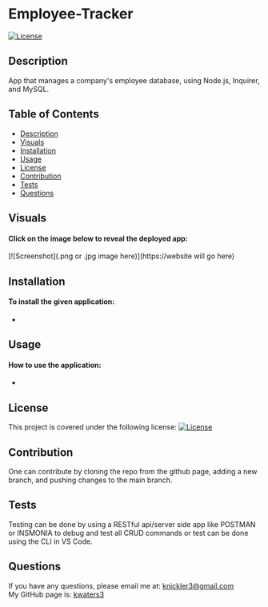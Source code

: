 # Employee-Tracker
 
   [![License](https://img.shields.io/badge/License-MIT-turquoise.svg)](https://opensource.org/licenses/MIT) 

 ## Description
 App that manages a company's employee database, using Node.js, Inquirer, and MySQL.

 
 ## Table of Contents
   * [Description](#description)
   * [Visuals](#visuals)  
   * [Installation](#installation)
   * [Usage](#usage)
   * [License](#license)
   * [Contribution](#contribution)
   * [Tests](#tests)
   * [Questions](#questions)
 
 
 ## Visuals
 #### Click on the image below to reveal the deployed app:

 [![Screenshot](.png or .jpg image here)](https://website will go here)
 
 
 ## Installation
 #### To install the given application:
  * 
   
 
 ## Usage
 #### How to use the application:
  *

 
 ## License
   This project is covered under the following license: [![License](https://img.shields.io/badge/License-MIT-turquoise.svg)](https://opensource.org/licenses/MIT)
 
 ## Contribution
   One can contribute by cloning the repo from the github page, adding a new branch, and pushing changes to the main branch. 
 
 ## Tests
   Testing can be done by using a RESTful api/server side app like POSTMAN or INSMONIA to debug and test all CRUD commands or test can be done using the CLI in VS Code. 
 
 ## Questions
   If you have any questions, please email me at: knickler3@gmail.com <br/>
   My GitHub page is: [kwaters3](https://github.com/kwaters3)
   
